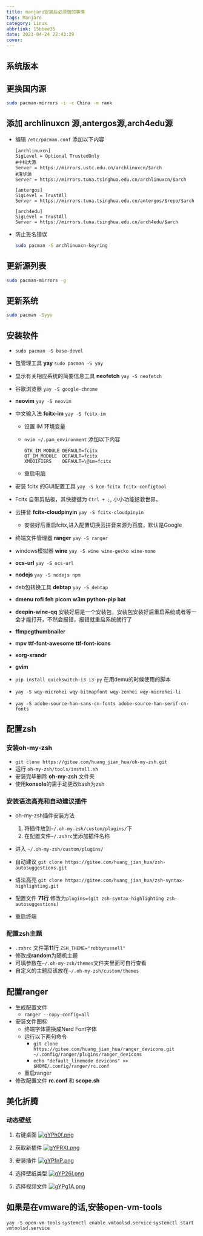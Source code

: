 ```yaml
---
title: manjaro安装后必须做的事情
tags: Manjaro
category: Linux
abbrlink: 15bbee35
date: 2021-04-24 22:43:29
cover:
---
```


## 系统版本

## 更换国内源

```bash
sudo pacman-mirrors -i -c China -m rank
```



## 添加 archlinuxcn 源,antergos源,arch4edu源

+ 编辑 `/etc/pacman.conf` 添加以下内容

  ```code
  [archlinuxcn]
  SigLevel = Optional TrustedOnly
  #中科大源
  Server = https://mirrors.ustc.edu.cn/archlinuxcn/$arch
  #清华源
  Server = https://mirrors.tuna.tsinghua.edu.cn/archlinuxcn/$arch

  [antergos]
  SigLevel = TrustAll
  Server = https://mirrors.tuna.tsinghua.edu.cn/antergos/$repo/$arch

  [arch4edu]
  SigLevel = TrustAll
  Server = https://mirrors.tuna.tsinghua.edu.cn/arch4edu/$arch
  ```

+ 防止签名错误

    ```bash
    sudo pacman -S archlinuxcn-keyring
    ```



## 更新源列表

```bash
sudo pacman-mirrors -g
```


## 更新系统

```bash
sudo pacman -Syyu
```

## 安装软件
+ `sudo pacman -S base-devel`
+ 包管理工具  **yay**  `sudo pacman -S yay`

+ 显示有关相应系统的简要信息工具 **neofetch** `yay -S neofetch`

+ 谷歌浏览器 `yay -S google-chrome`

+ **neovim** `yay -S neovim`

+ 中文输入法 **fcitx-im** `yay -S fcitx-im`
  + 设置 IM 环境变量
  + `nvim ~/.pam_environment` 添加以下内容

    ```
    GTK_IM_MODULE DEFAULT=fcitx
    QT_IM_MODULE  DEFAULT=fcitx
    XMODIFIERS    DEFAULT=\@im=fcitx
    ```



  + 重启电脑
+ 安装 fcitx 的GUI配置工具 `yay -S kcm-fcitx fcitx-configtool`
+ Fcitx 自带剪贴板，其快捷键为 `Ctrl + ;`, 小小功能拯救世界。
+ 云拼音 **fcitx-cloudpinyin** `yay -S fcitx-cloudpinyin`
  + 安装好后重启fcitx,进入配置切换云拼音来源为百度，默认是Google
+ 终端文件管理器 **ranger** `yay -S ranger`
+ windows模拟器 **wine** `yay -S wine wine-gecko wine-mono`
+ **ocs-url** `yay -S ocs-url`
+ **nodejs** `yay -S nodejs npm`
+ deb包转换工具 **debtap** `yay -S debtap`
+ **dmenu** **rofi** **feh** **picom** **w3m** **python-pip** **bat**
+ **deepin-wine-qq** 安装好后是一个安装包，安装包安装好后重启系统或者等一会才能打开，不然会报错，报错就重启系统就行了
+ **ffmpegthumbnailer**
+ **mpv** **ttf-font-awesome** **ttf-font-icons**
+ **xorg-xrandr**
+ **gvim**
+ `pip install quickswitch-i3 i3-py` 在用demu的时候使用的脚本
+ `yay -S wqy-microhei wqy-bitmapfont wqy-zenhei wqy-microhei-li`
+ `yay -S adobe-source-han-sans-cn-fonts adobe-source-han-serif-cn-fonts`

## 配置zsh
### 安装oh-my-zsh
+ `git clone https://gitee.com/huang_jian_hua/oh-my-zsh.git`
+ 运行 `oh-my-zsh/tools/install.sh`
+ 安装完毕删除 **oh-my-zsh** 文件夹
+ 使用**konsole**的需手动更改bash为zsh

### 安装语法高亮和自动建议插件
+ oh-my-zsh插件安装方法
  1. 将插件放到`~/.oh-my-zsh/custom/plugins/`下
  2. 在配置文件`~/.zshrc`里添加插件名称

+ 进入 `~/.oh-my-zsh/custom/plugins/`
+ 自动建议 `git clone https://gitee.com/huang_jian_hua/zsh-autosuggestions.git`
+ 语法高亮 `git clone https://gitee.com/huang_jian_hua/zsh-syntax-highlighting.git`
+ 配置文件 **71行** 修改为`plugins=(git zsh-syntax-highlighting zsh-autosuggestions)`
+ 重启终端

### 配置zsh主题

- `.zshrc` 文件第**11**行 `ZSH_THEME="robbyrussell"`
- 修改成**random**为随机主题
- 可填参数在`~/.oh-my-zsh/themes`文件夹里面可自行查看
- 自定义的主题应该放在`~/.oh-my-zsh/custom/themes`


## 配置ranger

- 生成配置文件
  - `ranger --copy-config=all`
- 安装文件图标
  - 终端字体需换成Nerd Font字体
  - 运行以下两句命令
    - `git clone https://gitee.com/huang_jian_hua/ranger_devicons.git ~/.config/ranger/plugins/ranger_devicons`
    - `echo "default_linemode devicons" >> $HOME/.config/ranger/rc.conf`
  - 重启ranger
- 修改配置文件 **rc.conf** 和 **scope.sh**

## 美化折腾

### 动态壁纸

1. 右键桌面
    [![gYPh0f.png](https://z3.ax1x.com/2021/05/09/gYPh0f.png)](https://imgtu.com/i/gYPh0f)

2. 获取新插件
	[![gYPRXt.png](https://z3.ax1x.com/2021/05/09/gYPRXt.png)](https://imgtu.com/i/gYPRXt)

3. 安装插件
	[![gYPfnP.png](https://z3.ax1x.com/2021/05/09/gYPfnP.png)](https://imgtu.com/i/gYPfnP)

4. 选择壁纸类型
	[![gYP26I.png](https://z3.ax1x.com/2021/05/09/gYP26I.png)](https://imgtu.com/i/gYP26I)

5. 选择视频文件
	[![gYPg1A.png](https://z3.ax1x.com/2021/05/09/gYPg1A.png)](https://imgtu.com/i/gYPg1A)


## 如果是在vmware的话,安装open-vm-tools
`yay -S open-vm-tools`
`systemctl enable vmtoolsd.service`
`systemctl start vmtoolsd.service`
